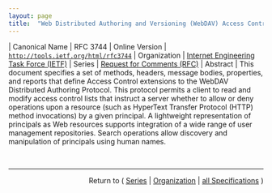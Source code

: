 ```yaml
---
layout: page
title:  "Web Distributed Authoring and Versioning (WebDAV) Access Control Protocol"
---
```


| Canonical Name | RFC 3744
| Online Version | [`http://tools.ietf.org/html/rfc3744`](http://tools.ietf.org/html/rfc3744)
| Organization | [Internet Engineering Task Force (IETF)](..)
| Series | [Request for Comments (RFC)](.)
| Abstract | This document specifies a set of methods, headers, message bodies, properties, and reports that define Access Control extensions to the WebDAV Distributed Authoring Protocol. This protocol permits a client to read and modify access control lists that instruct a server whether to allow or deny operations upon a resource (such as HyperText Transfer Protocol (HTTP) method invocations) by a given principal. A lightweight representation of principals as Web resources supports integration of a wide range of user management repositories. Search operations allow discovery and manipulation of principals using human names.

<br/>
<hr/>

<p style="text-align: right">Return to ( <a href="./">Series</a> | <a href="../">Organization</a> | <a href="../../">all Specifications</a> )</p>